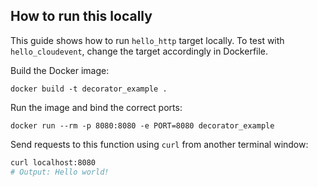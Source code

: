 ## How to run this locally

This guide shows how to run `hello_http` target locally.
To test with `hello_cloudevent`, change the target accordingly in Dockerfile.

Build the Docker image:

```commandline
docker build -t decorator_example .
```

Run the image and bind the correct ports:

```commandline
docker run --rm -p 8080:8080 -e PORT=8080 decorator_example
```

Send requests to this function using `curl` from another terminal window:

```sh
curl localhost:8080
# Output: Hello world!
```
